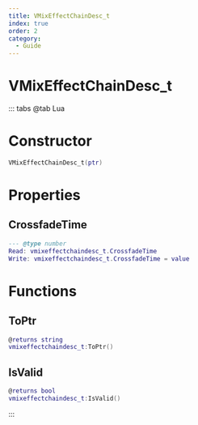 ```yaml
---
title: VMixEffectChainDesc_t
index: true
order: 2
category:
  - Guide
---
```


# VMixEffectChainDesc_t

::: tabs
@tab Lua
# Constructor
```lua
VMixEffectChainDesc_t(ptr)
```
# Properties
## CrossfadeTime 
```lua
--- @type number
Read: vmixeffectchaindesc_t.CrossfadeTime
Write: vmixeffectchaindesc_t.CrossfadeTime = value
```
# Functions
## ToPtr
```lua
@returns string
vmixeffectchaindesc_t:ToPtr()
```
## IsValid
```lua
@returns bool
vmixeffectchaindesc_t:IsValid()
```

:::